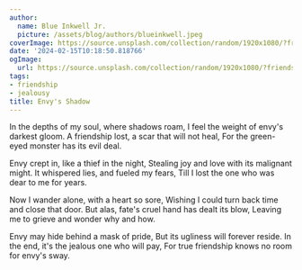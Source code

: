 ```yaml
---
author:
  name: Blue Inkwell Jr.
  picture: /assets/blog/authors/blueinkwell.jpeg
coverImage: https://source.unsplash.com/collection/random/1920x1080/?friendship
date: '2024-02-15T10:18:50.818766'
ogImage:
  url: https://source.unsplash.com/collection/random/1920x1080/?friendship
tags:
- friendship
- jealousy
title: Envy's Shadow
---
```


In the depths of my soul, where shadows roam,
I feel the weight of envy's darkest gloom.
A friendship lost, a scar that will not heal,
For the green-eyed monster has its evil deal.

Envy crept in, like a thief in the night,
Stealing joy and love with its malignant might.
It whispered lies, and fueled my fears,
Till I lost the one who was dear to me for years.

Now I wander alone, with a heart so sore,
Wishing I could turn back time and close that door.
But alas, fate's cruel hand has dealt its blow,
Leaving me to grieve and wonder why and how.

Envy may hide behind a mask of pride,
But its ugliness will forever reside.
In the end, it's the jealous one who will pay,
For true friendship knows no room for envy's sway.